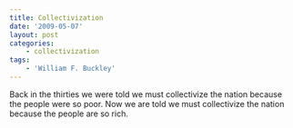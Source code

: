 ```yaml
---
title: Collectivization
date: '2009-05-07'
layout: post
categories:
    - collectivization
tags:
    - 'William F. Buckley'
---
```


Back in the thirties we were told we must collectivize the nation because the people were so poor. Now we are told we must collectivize the nation because the people are so rich.